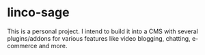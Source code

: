 linco-sage
==========
This is a personal project. I intend to build it into a CMS with several plugins/addons
for various features like video blogging, chatting, e-commerce and more.